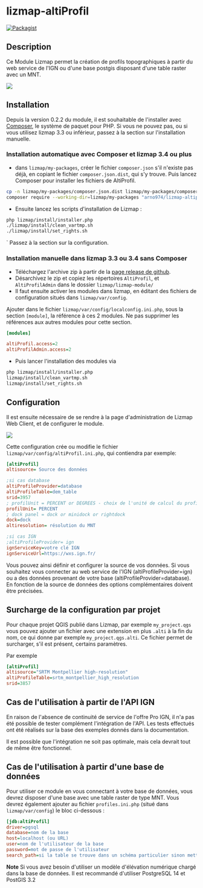 # lizmap-altiProfil

[![Packagist](https://img.shields.io/packagist/v/arno974/lizmap-altiprofil)](https://packagist.org/packages/arno974/lizmap-altiprofil)

## Description

Ce Module Lizmap permet la création de profils topographiques à partir du web 
service de l'IGN ou d'une base postgis disposant d'une table raster avec un MNT.

![](https://github.com/arno974/lizmap-altiProfil/blob/master/altiProfil.jpeg?raw=true)


## Installation

Depuis la version 0.2.2 du module, il est souhaitable de l'installer avec
[Composer](https://getcomposer.org), le système de paquet pour PHP. 
Si vous ne pouvez pas, ou si vous utilisez lizmap 3.3 ou inférieur, passez à la 
section sur l'installation manuelle.

### Installation automatique avec Composer et lizmap 3.4 ou plus

* dans `lizmap/my-packages`, créer le fichier `composer.json` s'il n'existe pas
  déjà, en copiant le fichier `composer.json.dist`, qui s'y trouve. Puis lancez
  Composer pour installer les fichiers de AltiProfil.

```bash
cp -n lizmap/my-packages/composer.json.dist lizmap/my-packages/composer.json
composer require --working-dir=lizmap/my-packages "arno974/lizmap-altiprofil"
```

* Ensuite lancez les scripts d'installation de Lizmap :

```bash
php lizmap/install/installer.php
./lizmap/install/clean_vartmp.sh
./lizmap/install/set_rights.sh
```
`
Passez à la section sur la configuration.

### Installation manuelle dans lizmap 3.3 ou 3.4 sans Composer

* Téléchargez l'archive zip à partir de la [page release de github](https://github.com/arno974/lizmap-altiProfil/releases).
* Désarchivez le zip et copiez les répertoires `AltiProfil`, et `AltiProfilAdmin`
  dans le dossier `lizmap/lizmap-module/`
* Il faut ensuite activer les modules dans lizmap, en éditant des fichiers
  de configuration situés dans  `lizmap/var/config`.

Ajouter dans le fichier `lizmap/var/config/localconfig.ini.php`, sous la section `[module]`, la référence à ces 2 modules. Ne pas supprimer les références aux autres modules pour cette section.

```ini
[modules]

altiProfil.access=2
altiProfilAdmin.access=2

```

* Puis lancer l'installation des modules via

```bash
php lizmap/install/installer.php
lizmap/install/clean_vartmp.sh
lizmap/install/set_rights.sh
```

## Configuration


Il est ensuite nécessaire de se rendre à la page d'administration de Lizmap Web Client, et de configurer le module. 

![](https://github.com/arno974/lizmap-altiProfil/blob/master/altiProfilAdmin.png?raw=true)

Cette configuration crée ou modifie le fichier `lizmap/var/config/altiProfil.ini.php`, qui contiendra par exemple:

```ini
[altiProfil]
altisource= Source des données

;si cas database
altiProfileProvider=database
altiProfileTable=dem_table
srid=3957
; profilUnit = PERCENT or DEGREES - choix de l'unité de calcul du profil
profilUnit= PERCENT
; dock panel = dock or minidock or rightdock
dock=dock
altiresolution= résolution du MNT

;si cas IGN
;altiProfileProvider= ign
ignServiceKey=votre clé IGN
ignServiceUrl=https://wxs.ign.fr/

```

Vous pouvez ainsi définir et configurer la source de vos données. Si vous souhaitez vous connecter au web service de l'IGN (altiProfileProvider=ign) ou a des données provenant de votre base (altiProfileProvider=database). En fonction de la source de données des options complémentaires doivent être précisées.

## Surcharge de la configuration par projet

Pour chaque projet QGIS publié dans Lizmap, par exemple `my_project.qgs` vous pouvez ajouter un fichier avec une extension en plus `.alti` à la fin du nom, ce qui donne par exemple `my_project.qgs.alti`. Ce fichier permet de surcharger, s'il est présent, certains paramètres.

Par exemple

```ini
[altiProfil]
altisource="SRTM Montpellier high-resolution"
altiProfileTable=srtm_montpellier_high_resolution
srid=3857
```

## Cas de l'utilisation à partir de l'API IGN

En raison de l'absence de continuité de service de l'offre Pro IGN, il n'a pas été possible de tester complément l'intégration de l'API. Les tests effectués ont été réalisés sur la base des exemples donnés dans la documentation.

Il est possible que l'intégration ne soit pas optimale, mais cela devrait tout de même être fonctionnel.

## Cas de l'utilisation à partir d'une base de données

Pour utiliser ce module en vous connectant à votre base de données, vous devrez disposer d'une base avec une table raster de type MNT. Vous devrez également ajouter au fichier `profiles.ini.php` (situé dans `lizmap/var/config`) le bloc ci-dessous :

```ini
[jdb:altiProfil]
driver=pgsql
database=nom de la base
host=localhost (ou URL)
user=nom de l'utilisateur de la base
password=mot de passe de l'utilisateur
search_path=si la table se trouve dans un schéma particulier sinon mettez simplement public
```
**Note** Si vous avez besoin d'utiliser un modèle d'élévation numérique chargé dans la base de données. Il est
recommandé d'utiliser PostgreSQL 14 et PostGIS 3.2